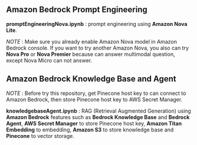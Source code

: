 ## Amazon Bedrock Prompt Engineering

**promptEngineeringNova.ipynb** : prompt engineering using **Amazon Nova Lite**.

*NOTE* : Make sure you already enable Amazon Nova model in Amazon Bedrock console. If you want to try another Amazon Nova, you also can try **Nova Pro** or **Nova Premier** because can answer multimodal question, except Nova Micro can not answer.

## Amazon Bedrock Knowledge Base and Agent

*NOTE* : Before try this repository, get Pinecone host key to can connect to Amazon Bedrock, then store Pinecone host key to AWS Secret Manager.

**knowledgebaseAgent.ipynb** : RAG (Retrieval Augmented Generation) using **Amazon Bedrock** features such as **Bedrock Knowledge Base** and **Bedrock Agent**, **AWS Secret Manager** to store Pinecone host key, **Amazon Titan Embedding** to embedding, **Amazon S3** to store knowledge base and **Pinecone** to vector storage.